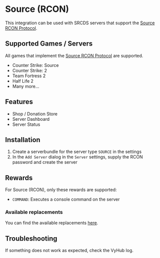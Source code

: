 # Source (RCON)
This integration can be used with SRCDS servers that support the [Source RCON Protocol](https://developer.valvesoftware.com/wiki/Source_RCON_Protocol).

## Supported Games / Servers

All games that implement the [Source RCON Protocol](https://developer.valvesoftware.com/wiki/Source_RCON_Protocol) are supported.

- Counter Strike: Source
- Counter Strike: 2
- Team Fortress 2
- Half Life 2
- Many more...

## Features

- Shop / Donation Store
- Server Dashboard
- Server Status

## Installation

1. Create a serverbundle for the server type `SOURCE` in the settings
2. In the `Add Server` dialog in the `Server` settings, supply the RCON password and create the server


## Rewards
For Source (RCON), only these rewards are supported:

- `COMMAND`: Executes a console command on the server

### Available replacements
You can find the available replacements [here](../guide/shop/reward.md#variable-replacements).


## Troubleshooting
If something does not work as expected, check the VyHub log.
